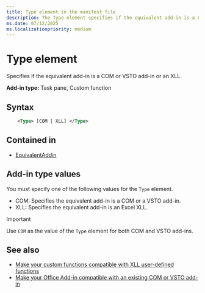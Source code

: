 ```yaml
---
title: Type element in the manifest file
description: The Type element specifies if the equivalent add-in is a COM or VSTO add-in or an XLL.
ms.date: 07/12/2025
ms.localizationpriority: medium
---
```


# Type element

Specifies if the equivalent add-in is a COM or VSTO add-in or an XLL.

**Add-in type:** Task pane, Custom function

## Syntax

```XML
    <Type> [COM | XLL] </Type>  
```

## Contained in

- [EquivalentAddin](equivalentaddin.md)

## Add-in type values

You must specify one of the following values for the `Type` element.

- COM: Specifies the equivalent add-in is a COM or a VSTO add-in.
- XLL: Specifies the equivalent add-in is an Excel XLL.

> [!IMPORTANT]
> Use `COM` as the value of the `Type` element for both COM and VSTO add-ins.

## See also

- [Make your custom functions compatible with XLL user-defined functions](/office/dev/add-ins/excel/make-custom-functions-compatible-with-xll-udf)
- [Make your Office Add-in compatible with an existing COM or VSTO add-in](/office/dev/add-ins/develop/make-office-add-in-compatible-with-existing-com-add-in)